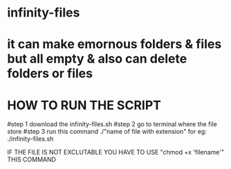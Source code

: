 # infinity-files
# it can make emornous folders & files but all empty & also can delete folders or files
# HOW TO RUN THE SCRIPT 
#step 1
download the infinity-files.sh
#step 2
go to terminal where the file store 
#step 3
run this command ./"name of file with extension" for eg: ./infinity-files.sh



IF THE FILE IS NOT EXCLUTABLE YOU HAVE TO USE "chmod +x 'filename'" THIS COMMAND 
